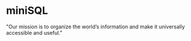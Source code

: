miniSQL
=======
"Our mission is to organize the world’s information and make it universally accessible and useful.”
